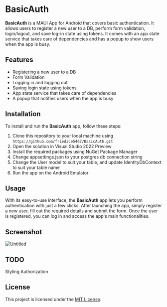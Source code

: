 # BasicAuth

**BasicAuth** is a MAUI App for Android that covers basic authentication. It allows users to register a new user to a DB, perform form validation, login/logout, and save log-in state using tokens. It comes with an app state service that takes care of dependencies and has a popup to show users when the app is busy.

## Features

- Registering a new user to a DB
- Form Validation
- Logging in and logging out
- Saving login state using tokens
- App state service that takes care of dependencies
- A popup that notifies users when the app is busy

## Installation

To install and run the **BasicAuth** app, follow these steps:

1. Clone this repository to your local machine using `https://github.com/friedice5467/BasicAuth.git`
2. Open the solution in Visual Studio 2022 Preview
3. Install the required packages using NuGet Package Manager
4. Change appsettings.json to your postgres db connection string
5. Change the User model to suit your table, and update IdentityDbContext to suit your table name
6. Run the app on the Android Emulator

## Usage

With its easy-to-use interface, the **BasicAuth** app lets you perform authentication with just a few clicks. After launching the app, simply register a new user, fill out the required details and submit the form. Once the user is registered, you can log in and access the app's main functionalities.

## Screenshot
![Untitled](https://user-images.githubusercontent.com/58054670/234140266-d83cbe22-7d2a-465c-b73d-001916e201ca.png)


## TODO
Styling 
Authorization 

## License

This project is licensed under the [MIT License](https://github.com/your-repo-link/blob/main/LICENSE).
